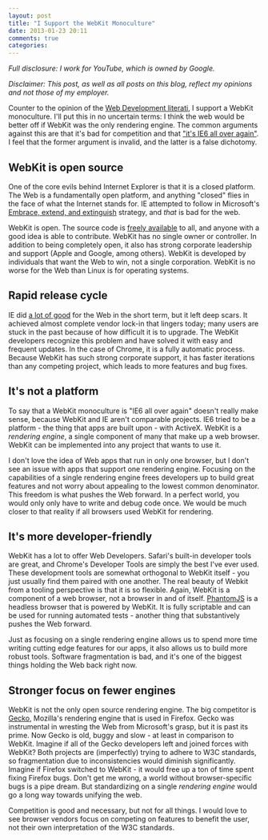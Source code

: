 ```yaml
---
layout: post
title: "I Support the WebKit Monoculture"
date: 2013-01-23 20:11
comments: true
categories: 
---
```


_Full disclosure: I work for YouTube, which is owned by Google._

_Disclaimer: This post, as well as all posts on this blog, reflect my opinions and not those of my employer._

Counter to the opinion of the [Web Development literati](http://www.zeldman.com/2012/02/14/a-list-apart-no-344-the-new-webkit-monoculture/), I support a WebKit monoculture.  I'll put this in no uncertain terms:  I think the web would be better off if WebKit was the only rendering engine.  The common arguments against this are that it's bad for competition and that ["it's IE6 all over again"](http://news.cnet.com/8301-30685_3-57373764-264/w3c-co-chair-apple-google-power-causing-open-web-crisis/).  I feel that the former argument is invalid, and the latter is a false dichotomy.

## WebKit is open source

One of the core evils behind Internet Explorer is that it is a closed platform.  The Web is a fundamentally open platform, and anything "closed" flies in the face of what the Internet stands for.  IE attempted to follow in Microsoft's [Embrace, extend, and extinguish](http://en.wikipedia.org/wiki/Embrace,_extend_and_extinguish) strategy, and _that_ is bad for the web.

WebKit is open.  The source code is [freely available](https://trac.webkit.org/browser) to all, and anyone with a good idea is able to contribute.  WebKit has no single owner or controller.  In addition to being completely open, it also has strong corporate leadership and support (Apple and Google, among others).  WebKit is developed by individuals that want the Web to win, not a single corporation.  WebKit is no worse for the Web than Linux is for operating systems.

## Rapid release cycle

IE did [a lot of good](http://www.nczonline.net/blog/2012/08/22/the-innovations-of-internet-explorer/) for the Web in the short term, but it left deep scars.  It achieved almost complete vendor lock-in that lingers today; many users are stuck in the past because of how difficult it is to upgrade.  The WebKit developers recognize this problem and have solved it with easy and frequent updates.  In the case of Chrome, it is a fully automatic process.  Because WebKit has such strong corporate support, it has faster iterations than any competing project, which leads to more features and bug fixes. 

## It's not a platform

To say that a WebKit monoculture is "IE6 all over again" doesn't really make sense, because WebKit and IE aren't comparable projects.  IE6 tried to be a platform - the thing that apps are built upon - with ActiveX.  WebKit is a _rendering engine_, a single component of many that make up a web browser.  WebKit can be implemented into any project that wants to use it.

I don't love the idea of Web apps that run in only one browser, but I don't see an issue with apps that support one rendering engine.  Focusing on the capabilities of a single rendering engine frees developers up to build great features and not worry about appealing to the lowest common denominator.  This freedom is what pushes the Web forward.  In a perfect world, you would only only have to write and debug code once.  We would be much closer to that reality if all browsers used WebKit for rendering.

## It's more developer-friendly

WebKit has a lot to offer Web Developers.  Safari's built-in developer tools are great, and Chrome's Developer Tools are simply the best I've ever used.  These development tools are somewhat orthogonal to WebKit itself - you just usually find them paired with one another.  The real beauty of Webkit from a tooling perspective is that it is so flexible.  Again, WebKit is a component of a web browser, not a browser in and of itself.  [PhantomJS](http://phantomjs.org/) is a headless browser that is powered by WebKit.  It is fully scriptable and can be used for running automated tests - another thing that substantively pushes the Web forward.

Just as focusing on a single rendering engine allows us to spend more time writing cutting edge features for our apps, it also allows us to build more robust tools.  Software fragmentation is bad, and it's one of the biggest things holding the Web back right now.

## Stronger focus on fewer engines

WebKit is not the only open source rendering engine.  The big competitor is [Gecko](https://developer.mozilla.org/en-US/docs/Mozilla/Gecko), Mozilla's rendering engine that is used in Firefox.  Gecko was instrumental in wresting the Web from Microsoft's grasp, but it is past its prime.  Now Gecko is old, buggy and slow - at least in comparison to WebKit.  Imagine if all of the Gecko developers left and joined forces with WebKit?  Both projects are (imperfectly) trying to adhere to W3C standards, so fragmentation due to inconsistencies would diminish significantly.  Imagine if Firefox switched to WebKit - it would free up a ton of time spent fixing Firefox bugs.  Don't get me wrong, a world without browser-specific bugs is a pipe dream.  But standardizing on a single _rendering engine_ would go a long way towards unifying the web.

Competition is good and necessary, but not for all things.  I would love to see browser vendors focus on competing on features to benefit the user, not their own interpretation of the W3C standards.